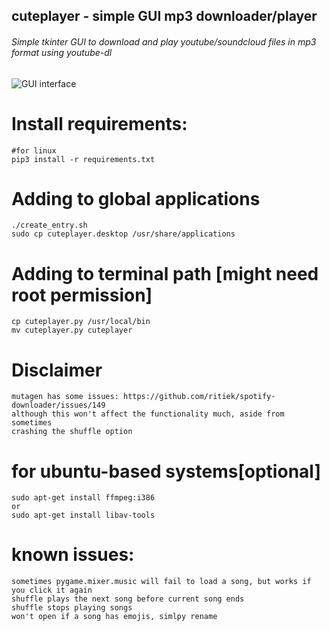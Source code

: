 ## cuteplayer - simple GUI mp3 downloader/player
###### Simple tkinter GUI to download and play youtube/soundcloud files in mp3 format using youtube-dl

![GUI interface](https://github.com/lustered/youtube-mp3-GUI/blob/master/pics/gui.jpeg)

# Install requirements:
    #for linux 
    pip3 install -r requirements.txt

# Adding to global applications
    ./create_entry.sh
    sudo cp cuteplayer.desktop /usr/share/applications

# Adding to terminal path [might need root permission]
    cp cuteplayer.py /usr/local/bin
    mv cuteplayer.py cuteplayer

# Disclaimer
    mutagen has some issues: https://github.com/ritiek/spotify-downloader/issues/149
    although this won't affect the functionality much, aside from sometimes 
    crashing the shuffle option 

# for ubuntu-based systems[optional]
    sudo apt-get install ffmpeg:i386
    or
    sudo apt-get install libav-tools

# known issues:
    sometimes pygame.mixer.music will fail to load a song, but works if you click it again
    shuffle plays the next song before current song ends 
    shuffle stops playing songs
    won't open if a song has emojis, simlpy rename
